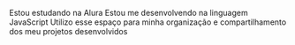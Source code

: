 Estou estudando na Alura
Estou me desenvolvendo na linguagem JavaScript
Utilizo esse espaço para minha organização e compartilhamento dos meu projetos desenvolvidos
